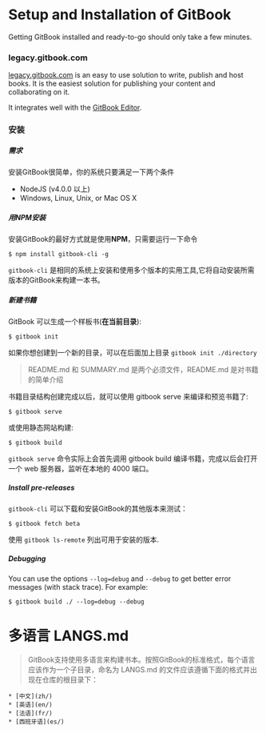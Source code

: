 # Setup and Installation of GitBook

Getting GitBook installed and ready-to-go should only take a few minutes.

### legacy.gitbook.com

[legacy.gitbook.com](https://legacy.gitbook.com) is an easy to use solution to write, publish and host books. It is the easiest solution for publishing your content and collaborating on it.

It integrates well with the [GitBook Editor](https://legacy.gitbook.com/editor).

### 安装

##### 需求

安装GitBook很简单，你的系统只要满足一下两个条件

* NodeJS (v4.0.0 以上)
* Windows, Linux, Unix, or Mac OS X

#####  用NPM安装

安装GitBook的最好方式就是使用**NPM**，只需要运行一下命令

```
$ npm install gitbook-cli -g
```

`gitbook-cli` 是相同的系统上安装和使用多个版本的实用工具,它将自动安装所需版本的GitBook来构建一本书。

##### 新建书籍

GitBook 可以生成一个样板书(**在当前目录**):

```
$ gitbook init
```

如果你想创建到一个新的目录，可以在后面加上目录 `gitbook init ./directory`

> README.md 和 SUMMARY.md 是两个必须文件，README.md 是对书籍的简单介绍

书籍目录结构创建完成以后，就可以使用 gitbook serve 来编译和预览书籍了:

```
$ gitbook serve
```

或使用静态网站构建:

```
$ gitbook build
```
```gitbook serve``` 命令实际上会首先调用 gitbook build 编译书籍，完成以后会打开一个 web 服务器，监听在本地的 4000 端口。

##### Install pre-releases

`gitbook-cli` 可以下载和安装GitBook的其他版本来测试：

```
$ gitbook fetch beta
```

使用 `gitbook ls-remote` 列出可用于安装的版本.

##### Debugging

You can use the options `--log=debug` and `--debug` to get better error messages (with stack trace). For example:

```
$ gitbook build ./ --log=debug --debug
```

# 多语言 LANGS.md

> GitBook支持使用多语言来构建书本。按照GitBook的标准格式，每个语言应该作为一个子目录，命名为 LANGS.md 的文件应该遵循下面的格式并出现在仓库的根目录下：

```
* [中文](zh/)
* [英语](en/)
* [法语](fr/)
* [西班牙语](es/)
```
